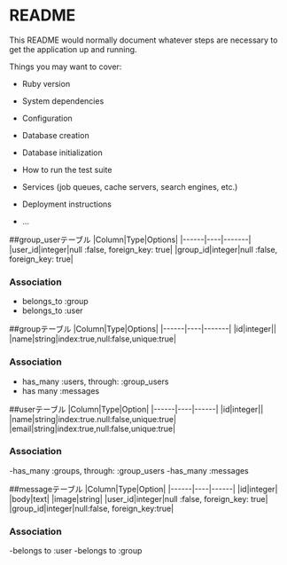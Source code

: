 # README

This README would normally document whatever steps are necessary to get the
application up and running.

Things you may want to cover:

* Ruby version

* System dependencies

* Configuration

* Database creation

* Database initialization

* How to run the test suite

* Services (job queues, cache servers, search engines, etc.)

* Deployment instructions

* ...

##group_userテーブル
|Column|Type|Options|
|------|----|-------|
|user_id|integer|null :false, foreign_key: true|
|group_id|integer|null :false, foreign_key: true|
### Association
- belongs_to :group
- belongs_to :user

##groupテーブル
|Column|Type|Options|
|------|----|-------|
|id|integer||
|name|string|index:true,null:false,unique:true|
### Association
- has_many :users, through: :group_users
- has many :messages

##userテーブル
|Column|Type|Option|
|------|----|------|
|id|integer||
|name|string|index:true.null:false,unique:true|
|email|string|index:true,null:false,unique:true|
### Association
-has_many :groups, through: :group_users
-has_many :messages

##messageテーブル
|Column|Type|Option|
|------|----|------|
|id|integer|
|body|text|
|image|string|
|user_id|integer|null :false, foreign_key: true|
|group_id|integer|null:false, foreign_key:true|
### Association
-belongs to :user
-belongs to :group
